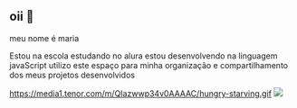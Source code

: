 ## oii 👋
meu nome é maria

Estou na escola estudando no alura
estou desenvolvendo na linguagem javaScript
utilizo este espaço para minha organização e compartilhamento dos meus projetos desenvolvidos 

https://media1.tenor.com/m/QIazwwp34v0AAAAC/hungry-starving.gif
![](https://media1.tenor.com/m/QIazwwp34v0AAAAC/hungry-starving.gif)
